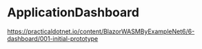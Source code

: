 # ApplicationDashboard

https://practicaldotnet.io/content/BlazorWASMByExampleNet6/6-dashboard/001-initial-prototype
